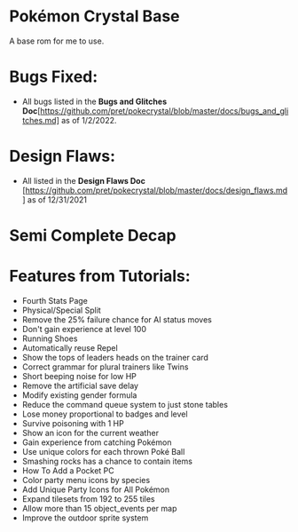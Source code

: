 # Pokémon Crystal Base

A base rom for me to use.

# Bugs Fixed:

* All bugs listed in the **Bugs and Glitches Doc**[https://github.com/pret/pokecrystal/blob/master/docs/bugs_and_glitches.md] as of 1/2/2022.

# Design Flaws: 

* All listed in the **Design Flaws Doc** [https://github.com/pret/pokecrystal/blob/master/docs/design_flaws.md] as of 12/31/2021

# Semi Complete Decap

# Features from Tutorials:

* Fourth Stats Page
* Physical/Special Split
* Remove the 25% failure chance for AI status moves
* Don't gain experience at level 100
* Running Shoes
* Automatically reuse Repel
* Show the tops of leaders heads on the trainer card
* Correct grammar for plural trainers like Twins
* Short beeping noise for low HP
* Remove the artificial save delay
* Modify existing gender formula
* Reduce the command queue system to just stone tables
* Lose money proportional to badges and level
* Survive poisoning with 1 HP
* Show an icon for the current weather
* Gain experience from catching Pokémon
* Use unique colors for each thrown Poké Ball
* Smashing rocks has a chance to contain items
* How To Add a Pocket PC
* Color party menu icons by species
* Add Unique Party Icons for All Pokémon
* Expand tilesets from 192 to 255 tiles
* Allow more than 15 object_events per map
* Improve the outdoor sprite system
